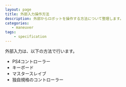 ```yaml
---
layout: page
title: 外部入力操作方法
description: 外部からロボットを操作する方法について整理します。
categories:
   - maneuver
tags:
    - specification
---
```


外部入力は、以下の方法で行います。

* PS4コントローラー
* キーボード
* マスタースレイブ
* 独自規格のコントローラー
